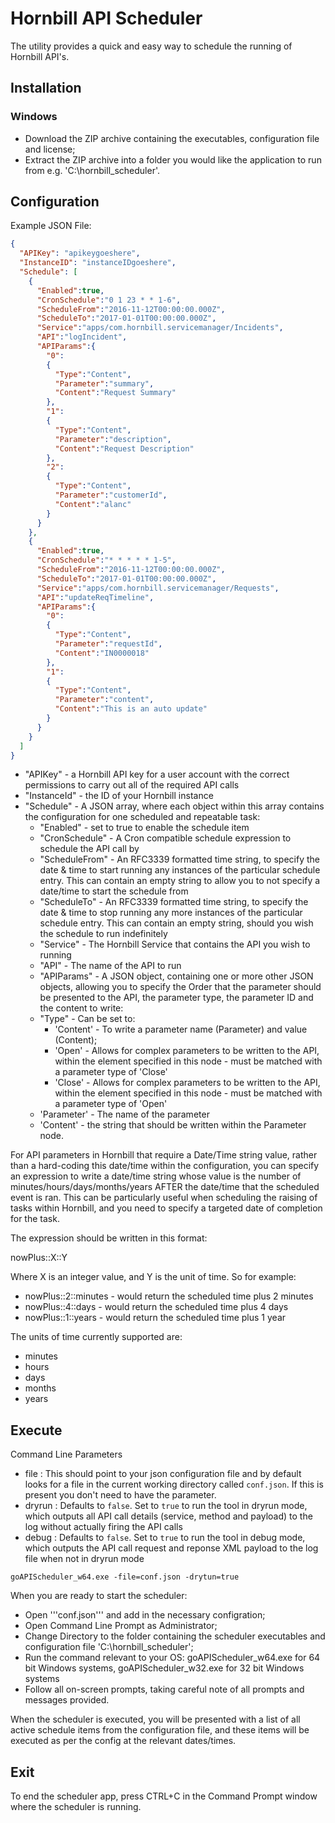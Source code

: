 # Hornbill API Scheduler

The utility provides a quick and easy way to schedule the running of Hornbill API's.

## Installation

### Windows

* Download the ZIP archive containing the executables, configuration file and license;
* Extract the ZIP archive into a folder you would like the application to run from e.g. 'C:\hornbill_scheduler\'.

## Configuration

Example JSON File:

```json
{
  "APIKey": "apikeygoeshere",
  "InstanceID": "instanceIDgoeshere",
  "Schedule": [
    {
      "Enabled":true,
      "CronSchedule":"0 1 23 * * 1-6",
      "ScheduleFrom":"2016-11-12T00:00:00.000Z",
      "ScheduleTo":"2017-01-01T00:00:00.000Z",
      "Service":"apps/com.hornbill.servicemanager/Incidents",
      "API":"logIncident",
      "APIParams":{
        "0":
        {
          "Type":"Content",
          "Parameter":"summary",
          "Content":"Request Summary"
        },
        "1":
        {
          "Type":"Content",
          "Parameter":"description",
          "Content":"Request Description"
        },
        "2":
        {
          "Type":"Content",
          "Parameter":"customerId",
          "Content":"alanc"
        }
      }
    },
    {
      "Enabled":true,
      "CronSchedule":"* * * * * 1-5",
      "ScheduleFrom":"2016-11-12T00:00:00.000Z",
      "ScheduleTo":"2017-01-01T00:00:00.000Z",
      "Service":"apps/com.hornbill.servicemanager/Requests",
      "API":"updateReqTimeline",
      "APIParams":{
        "0":
        {
          "Type":"Content",
          "Parameter":"requestId",
          "Content":"IN0000018"
        },
        "1":
        {
          "Type":"Content",
          "Parameter":"content",
          "Content":"This is an auto update"
        }
      }
    }
  ]
}
```

* "APIKey" - a Hornbill API key for a user account with the correct permissions to carry out all of the required API calls
* "InstanceId" - the ID of your Hornbill instance
* "Schedule" - A JSON array, where each object within this array contains the configuration for one scheduled and repeatable task:
  * "Enabled" - set to true to enable the schedule item
  * "CronSchedule" - A Cron compatible schedule expression to schedule the API call by
  * "ScheduleFrom" - An RFC3339 formatted time string, to specify the date & time to start running any instances of the particular schedule entry. This can contain an empty string to allow you to not specify a date/time to start the schedule from
  * "ScheduleTo" - An RFC3339 formatted time string, to specify the date & time to stop running any more instances of the particular schedule entry. This can contain an empty string, should you wish the schedule to run indefinitely
  * "Service" - The Hornbill Service that contains the API you wish to running
  * "API" - The name of the API to run
  * "APIParams" - A JSON object, containing one or more other JSON objects, allowing you to specify the Order that the parameter should be presented to the API, the parameter type, the parameter ID and the content to write:
  * "Type" - Can be set to:
    * 'Content' - To write a parameter name (Parameter) and value (Content);
    * 'Open' - Allows for complex parameters to be written to the API, within the element specified in this node - must be matched with a parameter type of 'Close'
    * 'Close' - Allows for complex parameters to be written to the API, within the element specified in this node - must be matched with a parameter type of 'Open'
  * 'Parameter' - The name of the parameter
  * 'Content' - the string that should be written within the Parameter node.

For API parameters in Hornbill that require a Date/Time string value, rather than a hard-coding this date/time within the configuration, you can specify an expression to write a date/time string whose value is the number of minutes/hours/days/months/years AFTER the date/time that the scheduled event is ran. This can be particularly useful when scheduling the raising of tasks within Hornbill, and you need to specify a targeted date of completion for the task.

The expression should be written in this format:

nowPlus::X::Y

Where X is an integer value, and Y is the unit of time. So for example:

* nowPlus::2::minutes - would return the scheduled time plus 2 minutes
* nowPlus::4::days - would return the scheduled time plus 4 days
* nowPlus::1::years - would return the scheduled time plus 1 year

The units of time currently supported are:

* minutes
* hours
* days
* months
* years

## Execute

Command Line Parameters

* file : This should point to your json configuration file and by default looks for a file in the current working directory called `conf.json`. If this is present you don't need to have the parameter.
* dryrun : Defaults to `false`. Set to `true` to run the tool in dryrun mode, which outputs all API call details (service, method and payload) to the log without actually firing the API calls
* debug : Defaults to `false`. Set to `true` to run the tool in debug mode, which outputs the API call request and reponse XML payload to the log file when not in dryrun mode

`goAPIScheduler_w64.exe -file=conf.json -drytun=true`

When you are ready to start the scheduler:

* Open '''conf.json''' and add in the necessary configration;
* Open Command Line Prompt as Administrator;
* Change Directory to the folder containing the scheduler executables and configuration file 'C:\hornbill_scheduler\';
* Run the command relevant to your OS: goAPIScheduler_w64.exe for 64 bit Windows systems, goAPIScheduler_w32.exe for 32 bit Windows systems  
* Follow all on-screen prompts, taking careful note of all prompts and messages provided.

When the scheduler is executed, you will be presented with a list of all active schedule items from the configuration file, and these items will be executed as per the config at the relevant dates/times.

## Exit

To end the scheduler app, press CTRL+C in the Command Prompt window where the scheduler is running.